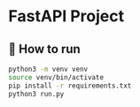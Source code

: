 # FastAPI Project

## 🚀 How to run
```bash
python3 -m venv venv
source venv/bin/activate
pip install -r requirements.txt
python3 run.py
